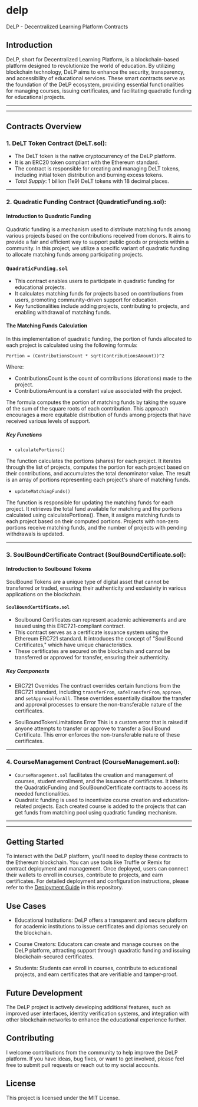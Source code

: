 # delp
DeLP - Decentralized Learning Platform Contracts

## Introduction
DeLP, short for Decentralized Learning Platform, is a blockchain-based platform designed to revolutionize the world of education. By utilizing blockchain technology, DeLP aims to enhance the security, transparency, and accessibility of educational services. These smart contracts serve as the foundation of the DeLP ecosystem, providing essential functionalities for managing courses, issuing certificates, and facilitating quadratic funding for educational projects.

***
***
## Contracts Overview

### 1. DeLT Token Contract (DeLT.sol):

- The DeLT token is the native cryptocurrency of the DeLP platform.
- It is an ERC20 token compliant with the Ethereum standard.
- The contract is responsible for creating and managing DeLT tokens, including initial token distribution and burning excess tokens.
- *Total Supply*: 1 billion (1e9) DeLT tokens with 18 decimal places.

***
### 2. Quadratic Funding Contract (QuadraticFunding.sol):

#### Introduction to Quadratic Funding

Quadratic funding is a mechanism used to distribute matching funds among various projects based on the contributions received from donors. It aims to provide a fair and efficient way to support public goods or projects within a community. In this project, we utilize a specific variant of quadratic funding to allocate matching funds among participating projects.

### `QuadraticFunding.sol`

- This contract enables users to participate in quadratic funding for educational projects.
- It calculates matching funds for projects based on contributions from users, promoting community-driven support for education.
- Key functionalities include adding projects, contributing to projects, and enabling withdrawal of matching funds.

#### The Matching Funds Calculation
In this implementation of quadratic funding, the portion of funds allocated to each project is calculated using the following formula:

`Portion = (ContributionsCount * sqrt(ContributionsAmount))^2`

Where:

- ContributionsCount is the count of contributions (donations) made to the project.
- ContributionsAmount is a constant value associated with the project.

The formula computes the portion of matching funds by taking the square of the sum of the square roots of each contribution. This approach encourages a more equitable distribution of funds among projects that have received various levels of support.

##### Key Functions

- `calculatePortions()`

The function calculates the portions (shares) for each project. It iterates through the list of projects, computes the portion for each project based on their contributions, and accumulates the total denominator value. The result is an array of portions representing each project's share of matching funds.

- `updateMatchingFunds()`

The function is responsible for updating the matching funds for each project. It retrieves the total fund available for matching and the portions calculated using calculatePortions(). Then, it assigns matching funds to each project based on their computed portions. Projects with non-zero portions receive matching funds, and the number of projects with pending withdrawals is updated.

***
### 3. SoulBoundCertificate Contract (SoulBoundCertificate.sol):

#### Introduction to Soulbound Tokens

SoulBound Tokens are a unique type of digital asset that cannot be transferred or traded, ensuring their authenticity and exclusivity in various applications on the blockchain.

#### `SoulBoundCertificate.sol`

- Soulbound Certificates can represent academic achievements and are issued using this ERC721-compliant contract.
- This contract serves as a certificate issuance system using the Ethereum ERC721 standard. It introduces the concept of "Soul Bound Certificates," which have unique characteristics.
- These certificates are secured on the blockchain and cannot be transferred or approved for transfer, ensuring their authenticity.

##### Key Components

- ERC721 Overrides 
The contract overrides certain functions from the ERC721 standard, including `transferFrom`, `safeTransferFrom`, `approve`, and `setApprovalForAll`. These overrides essentially disallow the transfer and approval processes to ensure the non-transferable nature of the certificates.

- SoulBoundTokenLimitations Error
This is a custom error that is raised if anyone attempts to transfer or approve to transfer a Soul Bound Certificate. This error enforces the non-transferable nature of these certificates.

***
### 4. CourseManagement Contract (CourseManagement.sol):

- `CourseManagement.sol` facilitates the creation and management of courses, student enrollment, and the issuance of certificates. It inherits the QuadraticFunding and SoulBoundCertificate contracts to access its needed functionalities.
- Quadratic funding is used to incentivize course creation and education-related projects. Each created course is added to the projects that can get funds from matching pool using quadratic funding mechanism.

***
***
## Getting Started

To interact with the DeLP platform, you'll need to deploy these contracts to the Ethereum blockchain. You can use tools like Truffle or Remix for contract deployment and management. Once deployed, users can connect their wallets to enroll in courses, contribute to projects, and earn certificates.
For detailed deployment and configuration instructions, please refer to the [Deployment Guide](deployment_guide.me) in this repository.

## Use Cases

- Educational Institutions: DeLP offers a transparent and secure platform for academic institutions to issue certificates and diplomas securely on the blockchain.

- Course Creators: Educators can create and manage courses on the DeLP platform, attracting support through quadratic funding and issuing blockchain-secured certificates.

- Students: Students can enroll in courses, contribute to educational projects, and earn certificates that are verifiable and tamper-proof.

## Future Development

The DeLP project is actively developing additional features, such as improved user interfaces, identity verification systems, and integration with other blockchain networks to enhance the educational experience further.

## Contributing

I welcome contributions from the community to help improve the DeLP platform. If you have ideas, bug fixes, or want to get involved, please feel free to submit pull requests or reach out to my social accounts.


## License

This project is licensed under the MIT License.

